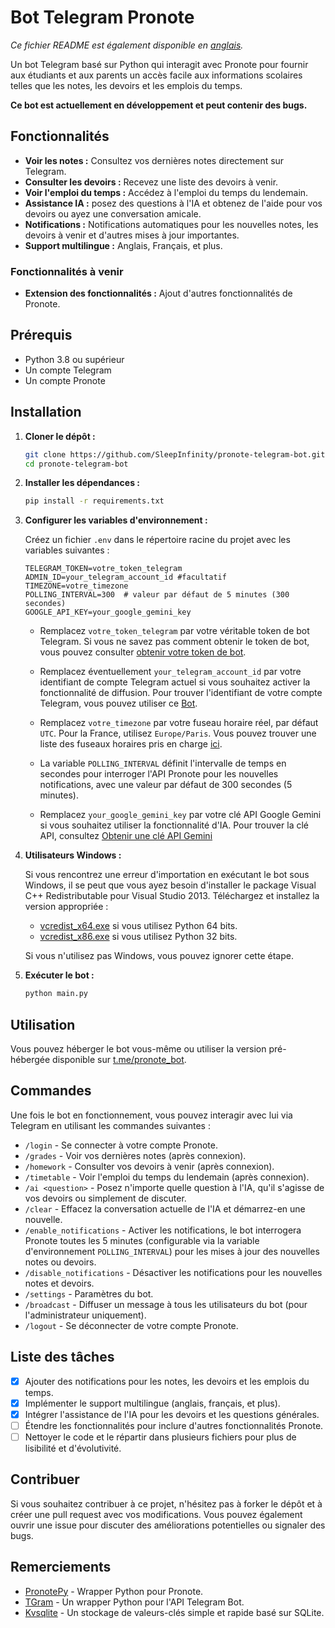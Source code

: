 # Bot Telegram Pronote

*Ce fichier README est également disponible en [anglais](README.md).*

Un bot Telegram basé sur Python qui interagit avec Pronote pour fournir aux étudiants et aux parents un accès facile aux informations scolaires telles que les notes, les devoirs et les emplois du temps.

**Ce bot est actuellement en développement et peut contenir des bugs.**

## Fonctionnalités

- **Voir les notes :** Consultez vos dernières notes directement sur Telegram.
- **Consulter les devoirs :** Recevez une liste des devoirs à venir.
- **Voir l'emploi du temps :** Accédez à l'emploi du temps du lendemain.
- **Assistance IA :** posez des questions à l'IA et obtenez de l'aide pour vos devoirs ou ayez une conversation amicale.
- **Notifications :** Notifications automatiques pour les nouvelles notes, les devoirs à venir et d'autres mises à jour importantes.
- **Support multilingue :** Anglais, Français, et plus.

### Fonctionnalités à venir

- **Extension des fonctionnalités :** Ajout d'autres fonctionnalités de Pronote.

## Prérequis

- Python 3.8 ou supérieur
- Un compte Telegram
- Un compte Pronote

## Installation

1. **Cloner le dépôt :**

   ```bash
   git clone https://github.com/SleepInfinity/pronote-telegram-bot.git
   cd pronote-telegram-bot
   ```

2. **Installer les dépendances :**

   ```bash
   pip install -r requirements.txt
   ```

3. **Configurer les variables d'environnement :**

   Créez un fichier `.env` dans le répertoire racine du projet avec les variables suivantes :

   ```env
   TELEGRAM_TOKEN=votre_token_telegram
   ADMIN_ID=your_telegram_account_id #facultatif
   TIMEZONE=votre_timezone
   POLLING_INTERVAL=300  # valeur par défaut de 5 minutes (300 secondes)
   GOOGLE_API_KEY=your_google_gemini_key
   ```

   - Remplacez `votre_token_telegram` par votre véritable token de bot Telegram.
     Si vous ne savez pas comment obtenir le token de bot, vous pouvez consulter [obtenir votre token de bot](https://core.telegram.org/bots/tutorial#obtain-your-bot-token).

   - Remplacez éventuellement `your_telegram_account_id` par votre identifiant de compte Telegram actuel si vous souhaitez activer la fonctionnalité de diffusion.
     Pour trouver l'identifiant de votre compte Telegram, vous pouvez utiliser ce [Bot](https://t.me/WhatChatIDBot).

   - Remplacez `votre_timezone` par votre fuseau horaire réel, par défaut `UTC`. Pour la France, utilisez `Europe/Paris`.
     Vous pouvez trouver une liste des fuseaux horaires pris en charge [ici](https://gist.githubusercontent.com/heyalexej/8bf688fd67d7199be4a1682b3eec7568/raw/daacf0e4496ccc60a36e493f0252b7988bceb143/pytz-time-zones.py).

   - La variable `POLLING_INTERVAL` définit l'intervalle de temps en secondes pour interroger l'API Pronote pour les nouvelles notifications, avec une valeur par défaut de 300 secondes (5 minutes).

   - Remplacez `your_google_gemini_key` par votre clé API Google Gemini si vous souhaitez utiliser la fonctionnalité d'IA. Pour trouver la clé API, consultez [Obtenir une clé API Gemini](https://ai.google.dev/gemini-api/docs/api-key)

4. **Utilisateurs Windows :**

   Si vous rencontrez une erreur d'importation en exécutant le bot sous Windows, il se peut que vous ayez besoin d'installer le package Visual C++ Redistributable pour Visual Studio 2013. Téléchargez et installez la version appropriée :

   - [vcredist_x64.exe](https://www.microsoft.com/en-us/download/details.aspx?id=40784) si vous utilisez Python 64 bits.
   - [vcredist_x86.exe](https://www.microsoft.com/en-us/download/details.aspx?id=40784) si vous utilisez Python 32 bits.

   Si vous n'utilisez pas Windows, vous pouvez ignorer cette étape.

5. **Exécuter le bot :**

   ```bash
   python main.py
   ```

## Utilisation

Vous pouvez héberger le bot vous-même ou utiliser la version pré-hébergée disponible sur [t.me/pronote_bot](https://t.me/pronote_bot).

## Commandes

Une fois le bot en fonctionnement, vous pouvez interagir avec lui via Telegram en utilisant les commandes suivantes :

- `/login` - Se connecter à votre compte Pronote.
- `/grades` - Voir vos dernières notes (après connexion).
- `/homework` - Consulter vos devoirs à venir (après connexion).
- `/timetable` - Voir l'emploi du temps du lendemain (après connexion).
- `/ai <question>` - Posez n'importe quelle question à l'IA, qu'il s'agisse de vos devoirs ou simplement de discuter.
- `/clear` - Effacez la conversation actuelle de l'IA et démarrez-en une nouvelle.
- `/enable_notifications` - Activer les notifications, le bot interrogera Pronote toutes les 5 minutes (configurable via la variable d'environnement `POLLING_INTERVAL`) pour les mises à jour des nouvelles notes ou devoirs.
- `/disable_notifications` - Désactiver les notifications pour les nouvelles notes et devoirs.
- `/settings` - Paramètres du bot.
- `/broadcast` - Diffuser un message à tous les utilisateurs du bot (pour l'administrateur uniquement).
- `/logout` - Se déconnecter de votre compte Pronote.

## Liste des tâches

- [x] Ajouter des notifications pour les notes, les devoirs et les emplois du temps.
- [x] Implémenter le support multilingue (anglais, français, et plus).
- [x] Intégrer l'assistance de l'IA pour les devoirs et les questions générales.
- [ ] Étendre les fonctionnalités pour inclure d'autres fonctionnalités Pronote.
- [ ] Nettoyer le code et le répartir dans plusieurs fichiers pour plus de lisibilité et d'évolutivité.

## Contribuer

Si vous souhaitez contribuer à ce projet, n'hésitez pas à forker le dépôt et à créer une pull request avec vos modifications. Vous pouvez également ouvrir une issue pour discuter des améliorations potentielles ou signaler des bugs.

## Remerciements

- [PronotePy](https://github.com/bain3/pronotepy) - Wrapper Python pour Pronote.
- [TGram](https://github.com/z44d/tgram) - Un wrapper Python pour l'API Telegram Bot.
- [Kvsqlite](https://github.com/AYMENJD/Kvsqlite) - Un stockage de valeurs-clés simple et rapide basé sur SQLite.
